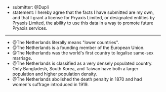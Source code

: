 * submitter: @Dupli
* statement: I hereby agree that the facts I have submitted are my own, and that I grant a license for Pryaxis Limited, or designated entities by Pryaxis Limited, the ability to use this data in a way to promote future Pryaxis services.

----

* @The Netherlands literally means "lower countries".
* @The Netherlands is a founding member of the European Union.
* @The Netherlands was the world's first country to legalise same-sex marriage.
* @The Netherlands is classified as a very densely populated country. Only Bangladesh, South Korea, and Taiwan have both a larger population and higher population density.
* @The Netherlands abolished the death penalty in 1870 and had women's suffrage introduced in 1919.
